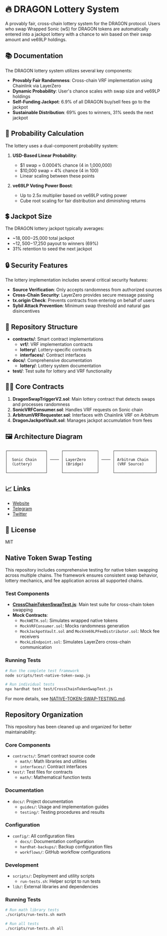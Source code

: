 # 🔥 DRAGON Lottery System

A provably fair, cross-chain lottery system for the DRAGON protocol. Users who swap Wrapped Sonic (wS) for DRAGON tokens are automatically entered into a jackpot lottery with a chance to win based on their swap amount and ve69LP holdings.

## 📚 Documentation

The DRAGON lottery system utilizes several key components:

- **Provably Fair Randomness**: Cross-chain VRF implementation using Chainlink via LayerZero
- **Dynamic Probability**: User's chance scales with swap size and ve69LP holdings
- **Self-Funding Jackpot**: 6.9% of all DRAGON buy/sell fees go to the jackpot
- **Sustainable Distribution**: 69% goes to winners, 31% seeds the next jackpot

## 🧮 Probability Calculation

The lottery uses a dual-component probability system:

1. **USD-Based Linear Probability**:
   - $1 swap = 0.0004% chance (4 in 1,000,000)
   - $10,000 swap = 4% chance (4 in 100)
   - Linear scaling between these points

2. **ve69LP Voting Power Boost**:
   - Up to 2.5x multiplier based on ve69LP voting power
   - Cube root scaling for fair distribution and diminishing returns

## 💲 Jackpot Size

The DRAGON lottery jackpot typically averages:
- ~$18,000-$25,000 total jackpot
- ~$12,500-$17,250 payout to winners (69%)
- 31% retention to seed the next jackpot

## 🔒 Security Features

The lottery implementation includes several critical security features:

- **Source Verification**: Only accepts randomness from authorized sources
- **Cross-Chain Security**: LayerZero provides secure message passing
- **tx.origin Check**: Prevents contracts from entering on behalf of users
- **Sybil Attack Prevention**: Minimum swap threshold and natural gas disincentives

## 📂 Repository Structure

- **contracts/**: Smart contract implementations
  - **vrf/**: VRF implementation contracts
  - **lottery/**: Lottery-specific contracts
  - **interfaces/**: Contract interfaces
- **docs/**: Comprehensive documentation
  - **lottery/**: Lottery system documentation
- **test/**: Test suite for lottery and VRF functionality

## 👨‍💻 Core Contracts

1. **DragonSwapTriggerV2.sol**: Main lottery contract that detects swaps and processes randomness
2. **SonicVRFConsumer.sol**: Handles VRF requests on Sonic chain
3. **ArbitrumVRFRequester.sol**: Interfaces with Chainlink VRF on Arbitrum
4. **DragonJackpotVault.sol**: Manages jackpot accumulation from fees

## 🖼️ Architecture Diagram

```
┌─────────────────┐      ┌───────────────┐      ┌──────────────────┐
│                 │      │               │      │                  │
│  Sonic Chain    │ ──── │ LayerZero     │ ──── │ Arbitrum Chain   │
│  (Lottery)      │      │ (Bridge)      │      │ (VRF Source)     │
│                 │      │               │      │                  │
└─────────────────┘      └───────────────┘      └──────────────────┘
```

## 📈 Links

- [Website](https://sonicreddragon.io)
- [Telegram](https://t.me/sonicreddragon)
- [Twitter](https://x.com/sonicreddragon)

## 📜 License

MIT

## Native Token Swap Testing

This repository includes comprehensive testing for native token swapping across multiple chains. The framework ensures consistent swap behavior, lottery mechanics, and fee application across all supported chains.

### Test Components

- **[CrossChainTokenSwapTest.js](test/CrossChainTokenSwapTest.js)**: Main test suite for cross-chain token swapping
- **Mock Contracts**:
  - `MockWETH.sol`: Simulates wrapped native tokens
  - `MockVRFConsumer.sol`: Mocks randomness generation
  - `MockJackpotVault.sol` and `MockVe69LPFeeDistributor.sol`: Mock fee receivers
  - `MockLzEndpoint.sol`: Simulates LayerZero cross-chain communication

### Running Tests

```bash
# Run the complete test framework
node scripts/test-native-token-swap.js

# Run individual tests
npx hardhat test test/CrossChainTokenSwapTest.js
```

For more details, see [NATIVE-TOKEN-SWAP-TESTING.md](docs/NATIVE-TOKEN-SWAP-TESTING.md).

## Repository Organization

This repository has been cleaned up and organized for better maintainability:

### Core Components
- `contracts/`: Smart contract source code
  - `math/`: Math libraries and utilities
  - `interfaces/`: Contract interfaces
- `test/`: Test files for contracts
  - `math/`: Mathematical function tests

### Documentation
- `docs/`: Project documentation
  - `guides/`: Usage and implementation guides
  - `testing/`: Testing procedures and results

### Configuration
- `config/`: All configuration files
  - `docs/`: Documentation configuration
  - `hardhat-backups/`: Backup configuration files
  - `workflows/`: GitHub workflow configurations

### Development
- `scripts/`: Deployment and utility scripts
  - `run-tests.sh`: Helper script to run tests
- `lib/`: External libraries and dependencies

### Running Tests

```bash
# Run math library tests
./scripts/run-tests.sh math

# Run all tests
./scripts/run-tests.sh all
``` 
